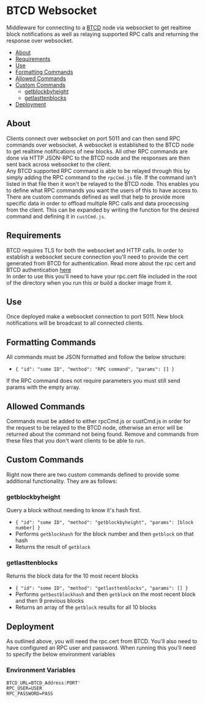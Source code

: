 # BTCD Websocket  
Middleware for connecting to a [BTCD](https://github.com/btcsuite/btcd) node via websocket to get realtime block notifications as well as relaying supported RPC calls and returning the response over websocket.  

* [About](#About)
* [Requirements](#Requirements)
* [Use](#Use)
* [Formatting Commands](#Formatting-Commands)
* [Allowed Commands](#Allowed-Commands)
* [Custom Commands](#Custom-Commands)
  * [getblockbyheight](#getblockbyheight)
  * [getlasttenblocks](#getlasttenblocks)
* [Deployment](#Deployment)

## About  
Clients connect over websocket on port 5011 and can then send RPC commands over websocket. A websocket is established to the BTCD node to get realtime notifications of new blocks. All other RPC commands are done via HTTP JSON-RPC to the BTCD node and the responses are then sent back across websocket to the client.  
Any BTCD supported RPC command is able to be relayed through this by simply adding the RPC command to the `rpcCmd.js` file. If the command isn't listed in that file then it won't be relayed to the BTCD node. This enables you to define what RPC commands you want the users of this to have access to.  
There are custom commands defined as well that help to provide more specific data in order to offload multiple RPC calls and data procecssing from the client. This can be expanded by writing the function for the desired command and defining it in `custCmd.js`. 

## Requirements  
BTCD requires TLS for both the websocket and HTTP calls. In order to establish a websocket secure connection you'll need to provide the cert generated from BTCD for authentication. Read more about the rpc cert and BTCD authentication [here](https://github.com/btcsuite/btcd/blob/master/docs/json_rpc_api.md#Authentication)  
In order to use this you'll need to have your rpc.cert file included in the root of the directory when you run this or build a docker image from it.  

## Use  
Once deployed make a websocket connection to port 5011. New block notifications will be broadcast to all connected clients.  

## Formatting Commands  
All commands must be JSON formatted and follow the below structure:  
* `{ "id": "some ID", "method": "RPC command", "params": [] }`  

If the RPC command does not require parameters you must still send params with the empty array.  

## Allowed Commands  
Commands must be added to either rpcCmd.js or custCmd.js in order for the request to be relayed to the BTCD node, otherwise an error will be returned about the command not being found. Remove and commands from these files that you don't want clients to be able to run.  

## Custom Commands  
Right now there are two custom commands defined to provide some additional functionality. They are as follows:  

### getblockbyheight  
Query a block without needing to know it's hash first.
* `{ "id": "some ID", "method": "getblockbyheight", "params": [block number] }`  
* Performs `getblockhash` for the block number and then `getblock` on that hash
* Returns the result of `getblock`

### getlasttenblocks  
Returns the block data for the 10 most recent blocks
* `{ "id": "some ID", "method": "getlasttenblocks", "params": [] }`  
* Performs `getbestblockhash` and then `getblock` on the most recent block and then 9 previous blocks
* Returns an array of the `getblock` results for all 10 blocks

## Deployment  
As outlined above, you will need the rpc.cert from BTCD. You'll also need to have configured an RPC user and password. When running this you'll need to specify the below environment variables

### Environment Variables  
`BTCD_URL=BTCD_Address:PORT'`  
`RPC_USER=USER`  
`RPC_PASSWORD=PASS`  
